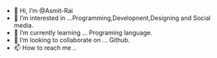 - 👋 Hi, I’m @Asmit-Rai
- 👀 I’m interested in ...Programming,Developnent,Designing and Social media.
- 🌱 I’m currently learning ... Programing language.
- 💞️ I’m looking to collaborate on ... Github.
- 📫 How to reach me .. 

<!---
Asmit-Rai/Asmit-Rai is a ✨ special ✨ repository because its `README.md` (this file) appears on your GitHub profile.
You can click the Preview link to take a look at your changes.
--->
